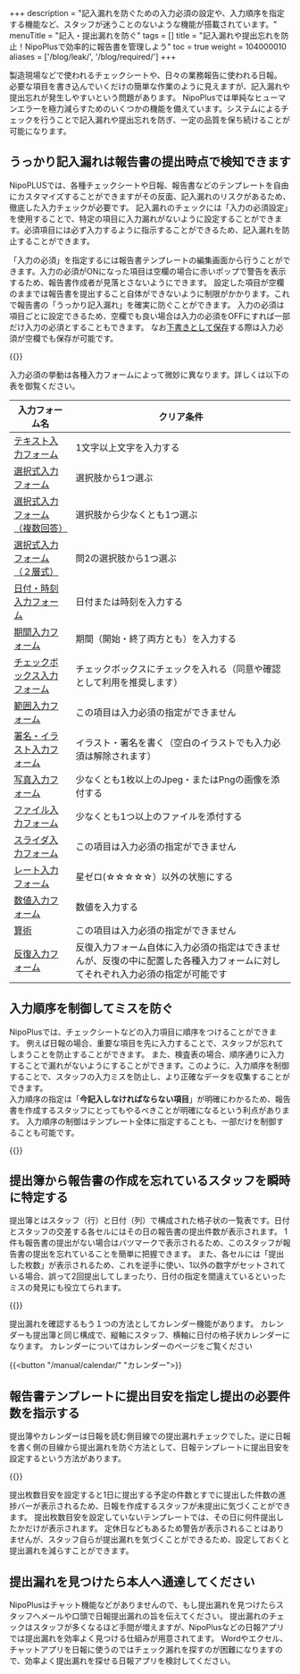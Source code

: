 +++
description = "記入漏れを防ぐための入力必須の設定や、入力順序を指定する機能など、スタッフが迷うことのないような機能が搭載されています。"
menuTitle = "記入・提出漏れを防ぐ"
tags = []
title = "記入漏れや提出忘れを防止！NipoPlusで効率的に報告書を管理しよう"
toc = true
weight = 104000010
aliases = ['/blog/leak/', '/blog/required/']
+++

製造現場などで使われるチェックシートや、日々の業務報告に使われる日報。
必要な項目を書き込んでいくだけの簡単な作業のように見えますが、記入漏れや提出忘れが発生しやすいという問題があります。
NipoPlusでは単純なヒューマンエラーを極力減らすためのいくつかの機能を備えています。システムによるチェックを行うことで記入漏れや提出忘れを防ぎ、一定の品質を保ち続けることが可能になります。

## うっかり記入漏れは報告書の提出時点で検知できます

NipoPLUSでは、各種チェックシートや日報、報告書などのテンプレートを自由にカスタマイズすることができますがその反面、記入漏れのリスクがあるため、徹底した入力チェックが必要です。
記入漏れのチェックには「入力の必須設定」を使用することで、特定の項目に入力漏れがないように設定することができます。必須項目には必ず入力するように指示することができるため、記入漏れを防止することができます。

「入力の必須」を指定するには報告書テンプレートの編集画面から行うことができます。入力の必須がONになった項目は空欄の場合に赤いポップで警告を表示するため、報告書作成者が見落とさないようにできます。
設定した項目が空欄のままでは報告書を提出すること自体ができないように制限がかかります。これで報告書の「うっかり記入漏れ」を確実に防ぐことができます。
入力の必須は項目ごとに設定できるため、空欄でも良い場合は入力の必須をOFFにすれば一部だけ入力の必須とすることもできます。
なお[下書きとして保存](/manual/write-report/draft/)する際は入力必須が空欄でも保存が可能です。


{{<icatch filename="required" msg="空欄があるため 提出ボタンを無効化" title="入力必須の指定がされた日報" fontsize="30px" alice="here" >}}



入力必須の挙動は各種入力フォームによって微妙に異なります。詳しくは以下の表を御覧ください。

|入力フォーム名|クリア条件|
|---|---|
|[テキスト入力フォーム](/manual/initial-setting/template/text/)|1文字以上文字を入力する|
|[選択式入力フォーム](/manual/initial-setting/template/select/)|選択肢から1つ選ぶ|
|[選択式入力フォーム（複数回答）](/manual/initial-setting/template/select2/)|選択肢から少なくとも1つ選ぶ|
|[選択式入力フォーム（２層式）](/manual/initial-setting/template/selectcalc/)|問2の選択肢から1つ選ぶ|
|[日付・時刻入力フォーム](/manual/initial-setting/template/datetime/)|日付または時刻を入力する|
|[期間入力フォーム](/manual/initial-setting/template/datetimes/)|期間（開始・終了両方とも）を入力する|
|[チェックボックス入力フォーム](/manual/initial-setting/template/checkbox/)|チェックボックスにチェックを入れる（同意や確認として利用を推奨します）|
|[範囲入力フォーム](/manual/initial-setting/template/range/)|この項目は入力必須の指定ができません|
|[署名・イラスト入力フォーム](/manual/initial-setting/template/sign/)|イラスト・署名を書く（空白のイラストでも入力必須は解除されます）|
|[写真入力フォーム](/manual/initial-setting/template/picture/)|少なくとも1枚以上のJpeg・またはPngの画像を添付する|
|[ファイル入力フォーム](/manual/initial-setting/template/file/)|少なくとも1つ以上のファイルを添付する|
|[スライダ入力フォーム](/manual/initial-setting/template/step/)|この項目は入力必須の指定ができません|
|[レート入力フォーム](/manual/initial-setting/template/rate/)|星ゼロ(☆☆☆☆☆）以外の状態にする|
|[数値入力フォーム](/manual/initial-setting/template/math/)|数値を入力する|
|[算術](/manual/initial-setting/template/calc/)|この項目は入力必須の指定ができません|
|[反復入力フォーム](/manual/initial-setting/template/array/)|反復入力フォーム自体に入力必須の指定はできませんが、反復の中に配置した各種入力フォームに対してそれぞれ入力必須の指定が可能です|


## 入力順序を制御してミスを防ぐ

NipoPlusでは、チェックシートなどの入力項目に順序をつけることができます。
例えば日報の場合、重要な項目を先に入力することで、スタッフが忘れてしまうことを防止することができます。
また、検査表の場合、順序通りに入力することで漏れがないようにすることができます。このように、入力順序を制御することで、スタッフの入力ミスを防止し、より正確なデータを収集することができます。  
入力順序の指定は「**今記入しなければならない項目**」が明確にわかるため、報告書を作成するスタッフにとってもやるべきことが明確になるという利点があります。
入力順序の制御はテンプレート全体に指定することも、一部だけを制御することも可能です。


{{<icatch filename="input-order" msg="入力必須と 入力順指定の併用" title="入力の必須が空欄の場合は日報が提出できません" fontsize="30px" alice="here" >}}


## 提出簿から報告書の作成を忘れているスタッフを瞬時に特定する

提出簿とはスタッフ（行）と日付（列）で構成された格子状の一覧表です。日付とスタッフの交差する各セルにはその日の報告書の提出件数が表示されます。
1件も報告書の提出がない場合はバツマークで表示されるため、このスタッフが報告書の提出を忘れていることを簡単に把握できます。
また、各セルには「提出した枚数」が表示されるため、これを逆手に使い、1以外の数字がセットされている場合、誤って2回提出してしまったり、日付の指定を間違えているといったミスの発見にも役立てられます。

{{<icatch filename="submission-status-list" msg="提出簿を見れば 提出漏れも一目瞭然" title="報告書の未提出者を瞬時に把握できる提出簿機能" fontsize="30px" alice="here" >}}

提出漏れを確認するもう１つの方法としてカレンダー機能があります。
カレンダーも提出簿と同じ構成で、縦軸にスタッフ、横軸に日付の格子状カレンダーになります。
カレンダーについてはカレンダーのページをご覧ください

{{<button "/manual/calendar/" "カレンダー">}}

## 報告書テンプレートに提出目安を指定し提出の必要件数を指示する

提出簿やカレンダーは日報を読む側目線での提出漏れチェックでした。逆に日報を書く側の目線から提出漏れを防ぐ方法として、日報テンプレートに提出目安を設定するという方法があります。

{{<icatch filename="goal-submission" msg="1日の提出ノルマを 設定することが可能" title="日報テンプレート選択画面から本日の提出予定枚数を確認可能です" fontsize="30px" alice="here" >}}

提出枚数目安を設定すると1日に提出する予定の件数とすでに提出した件数の進捗バーが表示されるため、日報を作成するスタッフが未提出に気づくことができます。
提出枚数目安を設定していないテンプレートでは、その日に何件提出したかだけが表示されます。
定休日などもあるため警告が表示されることはありませんが、スタッフ自らが提出漏れを気づくことができるため、設定しておくと提出漏れを減らすことができます。

## 提出漏れを見つけたら本人へ通達してください

NipoPlusはチャット機能などがありませんので、もし提出漏れを見つけたらスタッフへメールや口頭で日報提出漏れの旨を伝えてください。
提出漏れのチェックはスタッフが多くなるほど手間が増えますが、NipoPlusなどの日報アプリでは提出漏れを効率よく見つける仕組みが用意されてます。
Wordやエクセル、チャットアプリを日報に使うのではチェック漏れを探すのが困難になりますので、効率よく提出漏れを探せる日報アプリを検討してください。
